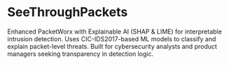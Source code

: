 # SeeThroughPackets
Enhanced PacketWorx with Explainable AI (SHAP &amp; LIME) for interpretable intrusion detection. Uses CIC-IDS2017-based ML models to classify and explain packet-level threats. Built for cybersecurity analysts and product managers seeking transparency in detection logic.
